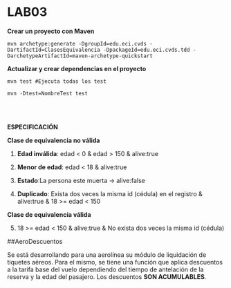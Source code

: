 # LAB03

**Crear un proyecto con Maven**

```
mvn archetype:generate -DgroupId=edu.eci.cvds -DartifactId=ClasesEquivalencia -DpackageId=edu.eci.cvds.tdd -DarchetypeArtifactId=maven-archetype-quickstart 
```

**Actualizar y crear dependencias en el proyecto**

```
mvn test #Ejecuta todas los test

mvn -Dtest=NombreTest test
```
<br></br>

**ESPECIFICACIÓN**

**Clase de equivalencia no válida**

1. **Edad inválida**: edad < 0 & edad > 150 & alive:true
2. **Menor de edad**: edad < 18 & alive:true

3. **Estado**:La persona este muerta -> alive:false
4. **Duplicado**: Exista dos veces la misma id (cédula) en el registro & alive:true & 18 >= edad < 150

**Clase de equivalencia válida**

5. 18 >= edad < 150 & alive:true & No exista dos veces la misma id (cédula)

##AeroDescuentos

Se está desarrollando para una aerolínea su módulo de liquidación de tiquetes aéreos. Para el mismo, se tiene una función que aplica descuentos a la tarifa base del vuelo dependiendo del tiempo de antelación de la reserva y la edad del pasajero. Los descuentos **SON ACUMULABLES**.